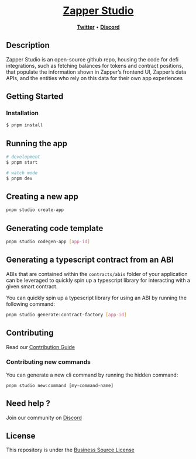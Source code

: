 <h1 align="center" style="border-bottom: none">
    <b>
        <a href="https://zapper.fi/">Zapper Studio</a><br>
    </b>
</h1>

<p align="center">
    <a href="https://twitter.com/zapper_fi"><b>Twitter</b></a> •
    <a href="https://zapper.fi/discord"><b>Discord</b></a>
</p>

## Description

Zapper Studio is an open-source github repo, housing the code for defi integrations, such as fetching balances for tokens and contract positions, that populate the information shown in Zapper’s frontend UI, Zapper’s data APIs, and the entities who rely on this data for their own app experiences

## Getting Started

### Installation

```bash
$ pnpm install
```

## Running the app

```bash
# development
$ pnpm start

# watch mode
$ pnpm dev
```

## Creating a new app

```bash
pnpm studio create-app
```

## Generating code template

```bash
pnpm studio codegen-app [app-id]
```

## Generating a typescript contract from an ABI

ABIs that are contained within the `contracts/abis` folder of your application can be leveraged
to quickly spin up a typescript library for interacting with a given smart contract.

You can quickly spin up a typescript library for using an ABI by running the following command:

```bash
pnpm studio generate:contract-factory [app-id]
```

## Contributing

Read our [Contribution Guide](contribution.md)

### Contributing new commands

You can generate a new cli command by running the hidden command:

```
pnpm studio new:command [my-command-name]
```

## Need help ?

Join our community on <a href="https://zapper.fi/discord">Discord</a>

## License

This repository is under the [Business Source License](LICENSE)
